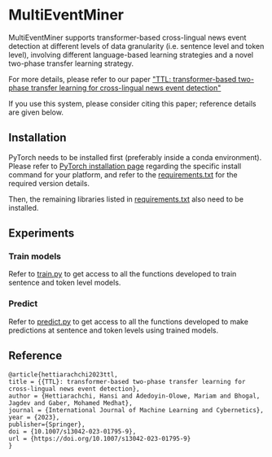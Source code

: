 # MultiEventMiner

MultiEventMiner supports transformer-based cross-lingual news event detection at different levels of data granularity 
(i.e. sentence level and token level), involving different language-based learning strategies and a novel two-phase transfer 
learning strategy.

For more details, please refer to our paper ["TTL: transformer-based two-phase transfer learning for cross-lingual news event detection"](https://link.springer.com/article/10.1007/s13042-023-01795-9)

If you use this system, please consider citing this paper; reference details are given below.

## Installation
PyTorch needs to be installed first (preferably inside a conda environment). Please refer to 
[PyTorch installation page](https://pytorch.org/get-started/locally/#start-locally) regarding the specific install command 
for your platform, and refer to the [requirements.txt](https://github.com/HHansi/MultiEventMiner/blob/master/requirements.txt) for the required version details.

Then, the remaining libraries listed in [requirements.txt](https://github.com/HHansi/MultiEventMiner/blob/master/requirements.txt) also need to be installed.

## Experiments
### Train models
Refer to [train.py](https://github.com/HHansi/MultiEventMiner/blob/master/experiments/train.py) to get access to all the functions developed to train sentence and token level models.

### Predict
Refer to [predict.py](https://github.com/HHansi/MultiEventMiner/blob/master/experiments/predict.py) to get access to all the functions developed to make predictions at sentence and token levels using trained models. 

## Reference
```
@article{hettiarachchi2023ttl,
title = {{TTL}: transformer-based two-phase transfer learning for cross-lingual news event detection},
author = {Hettiarachchi, Hansi and Adedoyin-Olowe, Mariam and Bhogal, Jagdev and Gaber, Mohamed Medhat},
journal = {International Journal of Machine Learning and Cybernetics},
year = {2023},
publisher={Springer},
doi = {10.1007/s13042-023-01795-9},
url = {https://doi.org/10.1007/s13042-023-01795-9}
}
```

